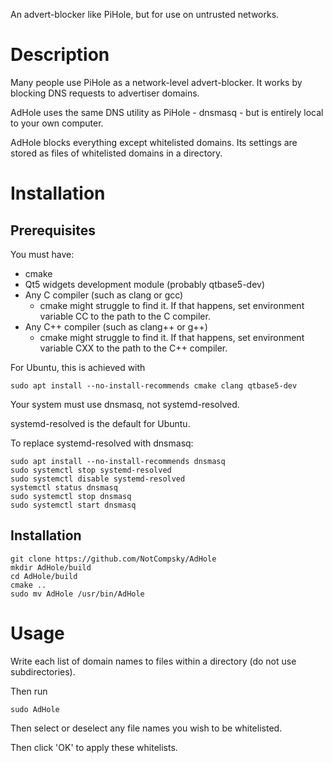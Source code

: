 An advert-blocker like PiHole, but for use on untrusted networks.

# Description

Many people use PiHole as a network-level advert-blocker. It works by blocking DNS requests to advertiser domains.

AdHole uses the same DNS utility as PiHole - dnsmasq - but is entirely local to your own computer.

AdHole blocks everything except whitelisted domains. Its settings are stored as files of whitelisted domains in a directory.

# Installation

## Prerequisites

You must have:

* cmake
* Qt5 widgets development module (probably qtbase5-dev)
* Any C compiler (such as clang or gcc)
  * cmake might struggle to find it. If that happens, set environment variable CC to the path to the C compiler.
* Any C++ compiler (such as clang++ or g++)
  * cmake might struggle to find it. If that happens, set environment variable CXX to the path to the C++ compiler.

For Ubuntu, this is achieved with

    sudo apt install --no-install-recommends cmake clang qtbase5-dev

Your system must use dnsmasq, not systemd-resolved.

systemd-resolved is the default for Ubuntu.

To replace systemd-resolved with dnsmasq:

    sudo apt install --no-install-recommends dnsmasq
    sudo systemctl stop systemd-resolved
    sudo systemctl disable systemd-resolved
    systemctl status dnsmasq
    sudo systemctl stop dnsmasq
    sudo systemctl start dnsmasq

## Installation

    git clone https://github.com/NotCompsky/AdHole
    mkdir AdHole/build
    cd AdHole/build
    cmake ..
    sudo mv AdHole /usr/bin/AdHole

# Usage

Write each list of domain names to files within a directory (do not use subdirectories).

Then run

    sudo AdHole

Then select or deselect any file names you wish to be whitelisted.

Then click 'OK' to apply these whitelists.
